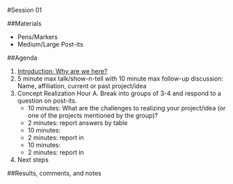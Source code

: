 #Session 01

##Materials
- Pens/Markers
- Medium/Large Post-its

##Agenda

1. [Introduction: Why are we here?](https://docs.google.com/presentation/d/1u6l3vvixphc4ORiZe5Ct0wWKfKmTHEAGFdPiBEv2BOY/edit?usp=sharing)
2. 5 minute max talk/show-n-tell with 10 minute max follow-up discussion: Name, affiliation, current or past project/idea
3. Concept Realization Hour
  A. Break into groups of 3-4 and respond to a question on post-its.
    - 10 minutes: What are the challenges to realizing your project/idea (or one of the projects mentioned by the group)?
    - 2 minutes: report answers by table
    - 10 minutes: 
    - 2 minutes: report in
    - 10 minutes: 
    - 2 minutes: report in
4. Next steps

##Results, comments, and notes
